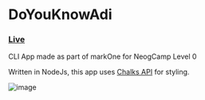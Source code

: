 # DoYouKnowAdi 
### [Live](https://replit.com/@asaxena012/DoYouKnowAdi#index.js?embed=1&output=1)
CLI App made as part of markOne for NeogCamp Level 0

Written in NodeJs, this app uses [Chalks API](https://www.npmjs.com/package/chalk) for styling.

![image](https://user-images.githubusercontent.com/82799288/130358814-c003cc76-a19c-4a14-b64b-ba1a7605bd0a.png)

